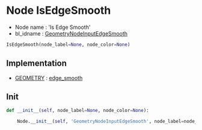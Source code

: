 # Node IsEdgeSmooth

- Node name : 'Is Edge Smooth'
- bl_idname : [GeometryNodeInputEdgeSmooth](https://docs.blender.org/api/current/bpy.types.GeometryNodeInputEdgeSmooth.html)


``` python
IsEdgeSmooth(node_label=None, node_color=None)
```
## Implementation

- [GEOMETRY](/docs/GeoNodes/socket_GEOMETRY.md) : [edge_smooth](/docs/GeoNodes/socket_GEOMETRY.md#edge_smooth)

## Init

``` python
def __init__(self, node_label=None, node_color=None):

    Node.__init__(self, 'GeometryNodeInputEdgeSmooth', node_label=node_label, node_color=node_color)
```
